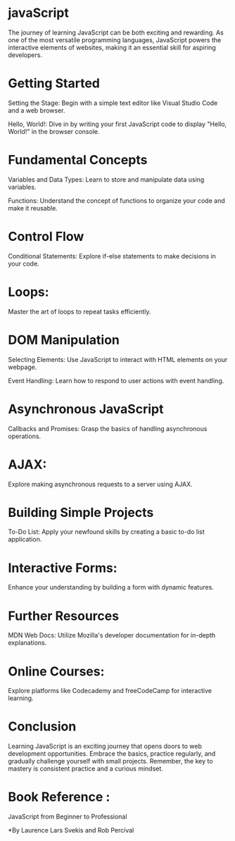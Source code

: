# javaScript
The journey of learning JavaScript can be both exciting and rewarding. As one of the most versatile programming languages, JavaScript powers the interactive elements of websites, making it an essential skill for aspiring developers.

# Getting Started

Setting the Stage: Begin with a simple text editor like Visual Studio Code and a web browser.

Hello, World!: Dive in by writing your first JavaScript code to display "Hello, World!" in the browser console.

# Fundamental Concepts
Variables and Data Types: Learn to store and manipulate data using variables.

Functions: Understand the concept of functions to organize your code and make it reusable.

# Control Flow
Conditional Statements: Explore if-else statements to make decisions in your code.

# Loops: 
Master the art of loops to repeat tasks efficiently.

# DOM Manipulation
Selecting Elements: Use JavaScript to interact with HTML elements on your webpage.

Event Handling: Learn how to respond to user actions with event handling.

# Asynchronous JavaScript
Callbacks and Promises: Grasp the basics of handling asynchronous operations.

# AJAX: 
Explore making asynchronous requests to a server using AJAX.

# Building Simple Projects
To-Do List: Apply your newfound skills by creating a basic to-do list application.

# Interactive Forms: 
Enhance your understanding by building a form with dynamic features.

# Further Resources
MDN Web Docs: Utilize Mozilla's developer documentation for in-depth explanations.

# Online Courses: 
Explore platforms like Codecademy and freeCodeCamp for interactive learning.

# Conclusion
Learning JavaScript is an exciting journey that opens doors to web development opportunities. Embrace the basics, practice regularly, and gradually challenge yourself with small projects. Remember, the key to mastery is consistent practice and a curious mindset.


# Book Reference : 
JavaScript from Beginner to Professional 

 *By Laurence Lars Svekis and Rob Percival

